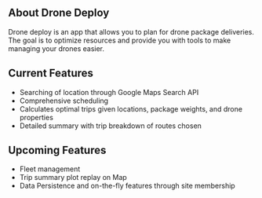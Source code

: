 ## About Drone Deploy

Drone deploy is an app that allows you to plan for drone package deliveries. The goal is to optimize resources and provide you with tools to make managing your drones easier. 
## Current Features

- Searching of location through Google Maps Search API
- Comprehensive scheduling
- Calculates optimal trips given locations, package weights, and drone properties
- Detailed summary with trip breakdown of routes chosen 

## Upcoming Features
- Fleet management
- Trip summary plot replay on Map
- Data Persistence and on-the-fly features through site membership